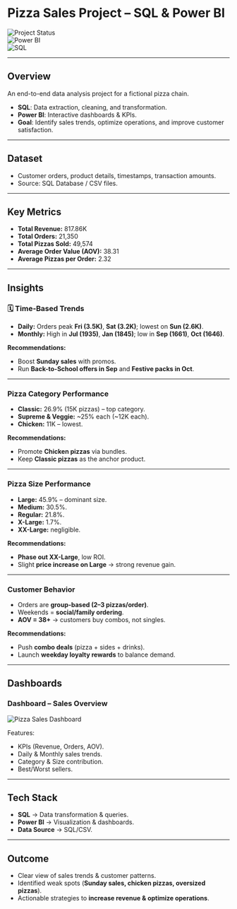 # Pizza Sales Project – SQL & Power BI  

![Project Status](https://img.shields.io/badge/Status-Completed-brightgreen)  
![Power BI](https://img.shields.io/badge/Tool-Power%20BI-yellow)  
![SQL](https://img.shields.io/badge/Database-SQL-blue)  

---

## Overview  
An end-to-end data analysis project for a fictional pizza chain.  
- **SQL**: Data extraction, cleaning, and transformation.  
- **Power BI**: Interactive dashboards & KPIs.  
- **Goal**: Identify sales trends, optimize operations, and improve customer satisfaction.  

---

## Dataset  
- Customer orders, product details, timestamps, transaction amounts.  
- Source: SQL Database / CSV files.  

---

## Key Metrics  
- **Total Revenue:** 817.86K  
- **Total Orders:** 21,350  
- **Total Pizzas Sold:** 49,574  
- **Average Order Value (AOV):** 38.31  
- **Average Pizzas per Order:** 2.32  

---

## Insights  

### 🗓️ Time-Based Trends  
- **Daily:** Orders peak **Fri (3.5K)**, **Sat (3.2K)**; lowest on **Sun (2.6K)**.  
- **Monthly:** High in **Jul (1935)**, **Jan (1845)**; low in **Sep (1661)**, **Oct (1646)**.  

**Recommendations:**  
- Boost **Sunday sales** with promos.  
- Run **Back-to-School offers in Sep** and **Festive packs in Oct**.  

---

### Pizza Category Performance  
- **Classic:** 26.9% (15K pizzas) – top category.  
- **Supreme & Veggie:** ~25% each (~12K each).  
- **Chicken:** 11K – lowest.  

**Recommendations:**  
- Promote **Chicken pizzas** via bundles.  
- Keep **Classic pizzas** as the anchor product.  

---

### Pizza Size Performance  
- **Large:** 45.9% – dominant size.  
- **Medium:** 30.5%.  
- **Regular:** 21.8%.  
- **X-Large:** 1.7%.  
- **XX-Large:** negligible.  

**Recommendations:**  
- **Phase out XX-Large**, low ROI.  
- Slight **price increase on Large** → strong revenue gain.  

---

### Customer Behavior  
- Orders are **group-based (2–3 pizzas/order)**.  
- Weekends = **social/family ordering**.  
- **AOV = 38+** → customers buy combos, not singles.  

**Recommendations:**  
- Push **combo deals** (pizza + sides + drinks).  
- Launch **weekday loyalty rewards** to balance demand.  

---

## Dashboards  

### Dashboard – Sales Overview  
![Pizza Sales Dashboard](./dashboard.png)  

Features:  
- KPIs (Revenue, Orders, AOV).  
- Daily & Monthly sales trends.  
- Category & Size contribution.  
- Best/Worst sellers.  

---

## Tech Stack  
- **SQL** → Data transformation & queries.  
- **Power BI** → Visualization & dashboards.  
- **Data Source** → SQL/CSV.  

---

## Outcome  
- Clear view of sales trends & customer patterns.  
- Identified weak spots (**Sunday sales, chicken pizzas, oversized pizzas**).  
- Actionable strategies to **increase revenue & optimize operations**.  
